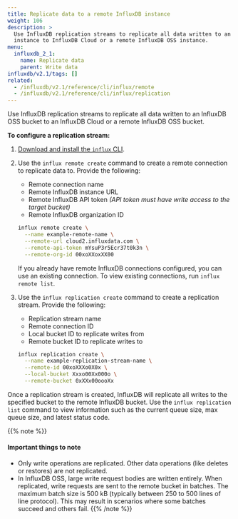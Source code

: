 ```yaml
---
title: Replicate data to a remote InfluxDB instance
weight: 106
description: >
  Use InfluxDB replication streams to replicate all data written to an InfluxDB OSS
  instance to InfluxDB Cloud or a remote InfluxDB OSS instance.
menu:
  influxdb_2_1:
    name: Replicate data
    parent: Write data
influxdb/v2.1/tags: []
related:
  - /influxdb/v2.1/reference/cli/influx/remote
  - /influxdb/v2.1/reference/cli/influx/replication
---
```


Use InfluxDB replication streams to replicate all data written to an InfluxDB OSS
bucket to an InfluxDB Cloud or a remote InfluxDB OSS bucket.

**To configure a replication stream:**

1. [Download and install the `influx` CLI](https://docs.influxdata.com/influxdb/v2.1/tools/influx-cli/).
2. Use the `influx remote create` command to create a remote connection to replicate data to.
    Provide the following:
    
    - Remote connection name
    - Remote InfluxDB instance URL
    - Remote InfluxDB API token _(API token must have write access to the target bucket)_
    - Remote InfluxDB organization ID

    ```sh
    influx remote create \
      --name example-remote-name \
      --remote-url cloud2.influxdata.com \
      --remote-api-token mYsuP3r5Ecr37t0k3n \
      --remote-org-id 00xoXXoxXX00
    ```

    If you already have remote InfluxDB connections configured, you can use an existing connection.
    To view existing connections, run `influx remote list`.

2. Use the `influx replication create` command to create a replication stream.
    Provide the following:

    - Replication stream name
    - Remote connection ID
    - Local bucket ID to replicate writes from
    - Remote bucket ID to replicate writes to

    ```sh
    influx replication create \
      --name example-replication-stream-name \
      --remote-id 00xoXXXo0X0x \
      --local-bucket Xxxo00Xx000o \
      --remote-bucket 0xXXx00oooXx
    ```

Once a replication stream is created, InfluxDB will replicate all writes to the specified bucket
to the remote InfluxDB bucket.
Use the `influx replication list` command to view information such as the current queue size,
max queue size, and latest status code.

{{% note %}}
#### Important things to note

- Only write operations are replicated. Other data operations (like deletes or restores) are not replicated.
- In InfluxDB OSS, large write request bodies are written entirely.
  When replicated, write requests are sent to the remote bucket in batches.
  The maximum batch size is 500 kB (typically between 250 to 500 lines of line protocol).
  This may result in scenarios where some batches succeed and others fail.
{{% /note %}}
